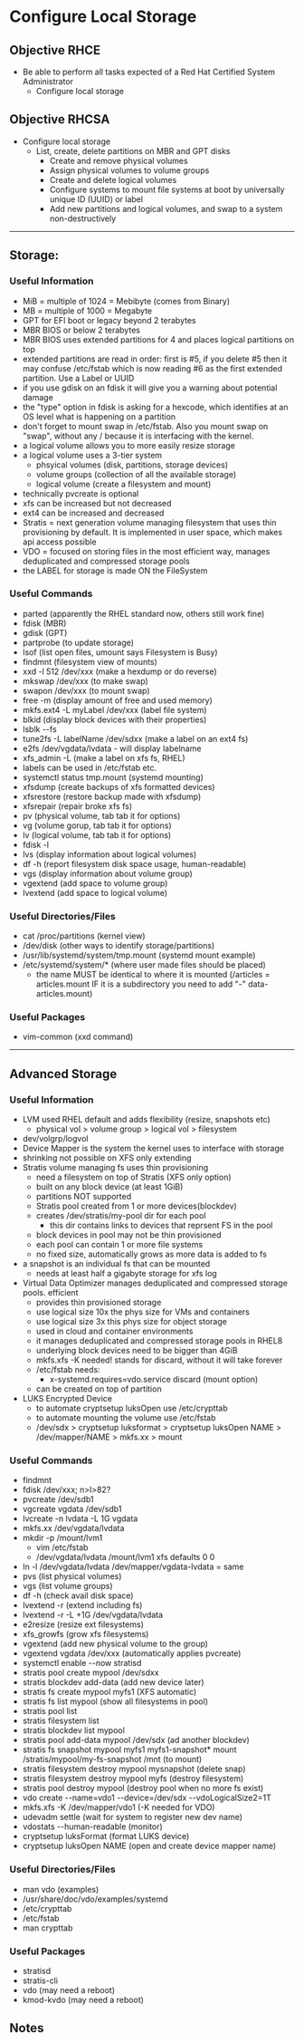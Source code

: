 # Configure Local Storage

## Objective RHCE
* Be able to perform all tasks expected of a Red Hat Certified System Administrator
	* Configure local storage

## Objective RHCSA
* Configure local storage
	* List, create, delete partitions on MBR and GPT disks
        * Create and remove physical volumes
        * Assign physical volumes to volume groups
        * Create and delete logical volumes
        * Configure systems to mount file systems at boot by universally unique ID (UUID) or label
        * Add new partitions and logical volumes, and swap to a system non-destructively
 

---

## Storage:

### Useful Information
* MiB = multiple of 1024 = Mebibyte (comes from Binary)
* MB = multiple of 1000  = Megabyte
* GPT for EFI boot or legacy beyond 2 terabytes
* MBR BIOS or below 2 terabytes
* MBR BIOS uses extended partitions for 4 and places logical partitions on top
* extended partitions are read in order: first is #5, if you delete #5 then it may confuse /etc/fstab which is now reading #6 as the first extended partition. Use a Label or UUID
* if you use gdisk on an fdisk it will give you a warning about potential damage
* the "type" option in fdisk is asking for a hexcode, which identifies at an OS level what is happening on a partition
* don't forget to mount swap in /etc/fstab.  Also you mount swap on "swap", without any / because it is interfacing with the kernel.
* a logical volume allows you to more easily resize storage
* a logical volume uses a 3-tier system
	* phsyical volumes (disk, partitions, storage devices)
	* volume groups (collection of all the available storage)
	* logical volume (create a filesystem and mount)
* technically pvcreate is optional
* xfs can be increased but not decreased
* ext4 can be increased and decreased
* Stratis = next generation volume managing filesystem that uses thin provisioning by default. It is implemented in user space, which makes api access possible
* VDO = focused on storing files in the most efficient way, manages deduplicated and compressed storage pools
* the LABEL for storage is made ON the FileSystem


### Useful Commands
* parted (apparently the RHEL standard now, others still work fine)
* fdisk (MBR)
* gdisk (GPT)
* partprobe (to update storage)
* lsof (list open files, umount says Filesystem is Busy)
* findmnt (filesystem view of mounts)
* xxd -l 512 /dev/xxx (make a hexdump or do reverse)
* mkswap /dev/xxx (to make swap)
* swapon /dev/xxx (to mount swap)
* free -m (display amount of free and used memory)
* mkfs.ext4 -L myLabel /dev/xxx (label file system)
* blkid (display block devices with their properties)
*  lsblk --fs
* tune2fs -L labelName /dev/sdxx (make a label on an ext4 fs)
*  e2fs /dev/vgdata/lvdata - will display labelname
* xfs_admin -L (make a label on xfs fs, RHEL)
* labels can be used in /etc/fstab etc.
* systemctl status tmp.mount (systemd mounting)
* xfsdump (create backups of xfs formatted devices)
* xfsrestore (restore backup made with xfsdump)
* xfsrepair (repair broke xfs fs)
* pv (physical volume, tab tab it for options)
* vg (volume gorup, tab tab it for options)
* lv (logical volume, tab tab it for options)
* fdisk -l 
* lvs (display information about logical volumes)
* df -h (report filesystem disk space usage, human-readable)
* vgs (display information about volume group)
* vgextend (add space to volume group)
* lvextend (add space to logical volume)


### Useful Directories/Files
* cat /proc/partitions (kernel view)
* /dev/disk (other ways to identify storage/partitions)
* /usr/lib/systemd/system/tmp.mount (systemd mount example)
* /etc/systemd/system/* (where user made files should be placed)
	* the name MUST be identical to where it is mounted (/articles = articles.mount IF it is a subdirectory you need to add "-" data-articles.mount)


### Useful Packages
* vim-common (xxd command)

---

## Advanced Storage

### Useful Information
* LVM used RHEL default and adds flexibility (resize, snapshots etc)
	* physical vol > volume group > logical vol > filesystem
* dev/volgrp/logvol
* Device Mapper is the system the kernel uses to interface with storage
* shrinking not possible on XFS only extending
* Stratis volume managing fs uses thin provisioning
	* need a filesystem on top of Stratis (XFS only option)
	*  built on any block device (at least 1GiB)
	* partitions NOT supported
	* Stratis pool created from 1 or more devices(blockdev)
	* creates /dev/stratis/my-pool dir for each pool
		* this dir contains links to devices that reprsent FS in the pool
	*  block devices in pool may not be thin provisioned
	* each pool can contain 1 or more file systems
	* no fixed size, automatically grows as more data is added to fs
* a snapshot is an individual fs that can be mounted
	* needs at least half a gigabyte storage for xfs log
* Virtual Data Optimizer manages deduplicated and compressed storage pools. efficient
	* provides thin provisioned storage
	* use logical size 10x the phys size for VMs and containers
	* use logical size 3x this phys size for object storage 
	* used in cloud and container environments
	* it manages deduplicated and compressed storage pools in RHEL8
	* underlying block devices need to be bigger than 4GiB
	* mkfs.xfs -K needed! stands for discard, without it will take forever
	* /etc/fstab needs:
		* x-systemd.requires=vdo.service discard (mount option)
	* can be created on top of partition
* LUKS Encrypted Device
	* to automate cryptsetup luksOpen use /etc/crypttab
	* to automate mounting the volume use /etc/fstab
	* /dev/sdx > cryptsetup luksformat > cryptsetup luksOpen NAME > /dev/mapper/NAME > mkfs.xx > mount


### Useful Commands
* findmnt
* fdisk /dev/xxx; n>l>82?
* pvcreate /dev/sdb1
* vgcreate vgdata /dev/sdb1
* lvcreate -n lvdata -L 1G vgdata
* mkfs.xx /dev/vgdata/lvdata
* mkdir -p /mount/lvm1
	* vim /etc/fstab
	* /dev/vgdata/lvdata /mount/lvm1 xfs defaults 0 0 
* ln -l /dev/vgdata/lvdata /dev/mapper/vgdata-lvdata = same
* pvs (list physical volumes)
* vgs (list volume groups)
* df -h (check avail disk space) 
* lvextend -r (extend including fs)
* lvextend -r -L +1G /dev/vgdata/lvdata
* e2resize (resize ext filesystems)
* xfs_growfs (grow xfs filesystems)
* vgextend (add new physical volume to the group)
* vgextend vgdata /dev/xxx (automatically applies pvcreate)
* systemctl enable --now stratisd
* stratis pool create mypool /dev/sdxx
* stratis blockdev add-data (add new device later)
* stratis fs create mypool myfs1 (XFS automatic)
* stratis fs list mypool (show all filesystems in pool)
* stratis pool list
* stratis filesystem list
* stratis blockdev list mypool 
* stratis pool add-data mypool /dev/sdx (ad another blockdev)
* stratis fs snapshot mypool myfs1 myfs1-snapshot*  mount /stratis/mypool/my-fs-snapshot /mnt (to mount)
* stratis filesystem destroy mypool mysnapshot (delete snap)
* stratis filesystem destroy mypool myfs (destroy filesystem)
* stratis pool destroy mypool (destroy pool when no more fs exist)
* vdo create --name=vdo1 --device=/dev/sdx --vdoLogicalSize2=1T 
* mkfs.xfs -K /dev/mapper/vdo1 (-K needed for VDO)
* udevadm settle (wait for system to register new dev name)
* vdostats --human-readable (monitor) 
* cryptsetup luksFormat (format LUKS device)
* cryptsetup luksOpen NAME (open and create device mapper name)


### Useful Directories/Files
* man vdo (examples)
* /usr/share/doc/vdo/examples/systemd
* /etc/crypttab
* /etc/fstab
* man crypttab


### Useful Packages
* stratisd
* stratis-cli
* vdo (may need a reboot)
* kmod-kvdo (may need a reboot)



## Notes
